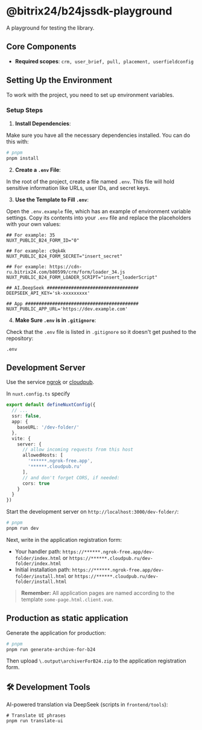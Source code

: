 # @bitrix24/b24jssdk-playground

A playground for testing the library.

## Core Components

- **Required scopes**: `crm, user_brief, pull, placement, userfieldconfig`

## Setting Up the Environment

To work with the project, you need to set up environment variables.

### Setup Steps
1. **Install Dependencies**:

Make sure you have all the necessary dependencies installed. You can do this with:

```bash
# pnpm
pnpm install
```

2. **Create a `.env` File**:

In the root of the project, create a file named `.env`. This file will hold sensitive information like URLs, user IDs, and secret keys.

3. **Use the Template to Fill `.env`**:

Open the `.env.example` file, which has an example of environment variable settings. Copy its contents into your `.env` file and replace the placeholders with your own values:

```plaintext
## For example: 35
NUXT_PUBLIC_B24_FORM_ID="0"

## For example: c9qk4k
NUXT_PUBLIC_B24_FORM_SECRET="insert_secret"

## For example: https://cdn-ru.bitrix24.com/b80599/crm/form/loader_34.js
NUXT_PUBLIC_B24_FORM_LOADER_SCRIPT="insert_loaderScript"

## AI.DeepSeek ##################################
DEEPSEEK_API_KEY='sk-xxxxxxxxx'

## App ##########################################
NUXT_PUBLIC_APP_URL='https://dev.example.com'
```

4. **Make Sure `.env` is in `.gitignore`**:

Check that the `.env` file is listed in `.gitignore` so it doesn't get pushed to the repository:

```plaintext
.env
```

## Development Server

Use the service [ngrok](https://ngrok.com) or [cloudpub](https://cloudpub.ru).

In `nuxt.config.ts` specify

```ts
export default defineNuxtConfig({
  // ...
  ssr: false,
  app: {
    baseURL: '/dev-folder/'
  },
  vite: {
    server: {
      // allow incoming requests from this host
      allowedHosts: [
        '******.ngrok-free.app',
        '******.cloudpub.ru'
      ],
      // and don't forget CORS, if needed:
      cors: true
    }
  }
})
```

Start the development server on `http://localhost:3000/dev-folder/`:

```bash
# pnpm
pnpm run dev
```

Next, write in the application registration form:
* Your handler path: `https://******.ngrok-free.app/dev-folder/index.html` or `https://******.cloudpub.ru/dev-folder/index.html`
* Initial installation path: `https://******.ngrok-free.app/dev-folder/install.html` or `https://******.cloudpub.ru/dev-folder/install.html`

> **Remember:**
> All application pages are named according to the template `some-page.html.client.vue`.

## Production as static application
Generate the application for production:
```bash
# pnpm
pnpm run generate-archive-for-b24
```

Then upload `\.output\archiverForB24.zip` to the application registration form.

## 🛠 Development Tools
AI-powered translation via DeepSeek (scripts in `frontend/tools`):
```shell
# Translate UI phrases
pnpm run translate-ui
```
